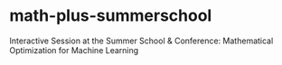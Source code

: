# math-plus-summerschool
Interactive Session at the Summer School &amp; Conference: Mathematical Optimization for Machine Learning
